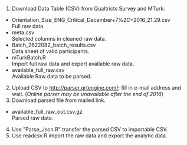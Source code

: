 1. Download Data Table (CSV) from Qualtricts Survey and MTurk: 
- Orientation_Size_ENG_Critical_December+7%2C+2016_21.29.csv  
Full raw data.  
- meta.csv  
Selected columns in cleaned raw data. 
- Batch_2622082_batch_results.csv  
Data sheet of valid participants.    
- mTurkBatch.R  
Import full raw data and export available raw data.  
- available_full_raw.csv  
Available Raw data to be parsed.  
2. Upload CSV to http://parser.qrtengine.com/; fill in e-mail address and wait. (*Online parser may be unavailable after the end of 2016*)
3. Download parsed file from mailed link.
- available_full_raw_out.csv.gz  
Parsed raw data.  
4. Use "Parse_Json.R" transfer the parsed CSV to importable CSV.  
5. Use readcsv.R import the raw data and export the analytic data.
